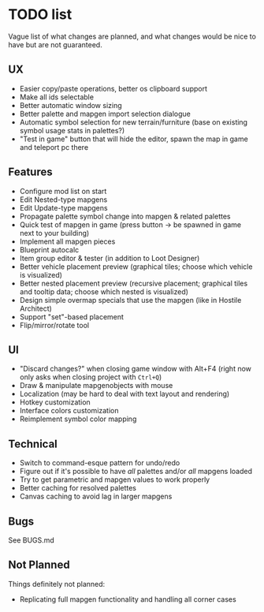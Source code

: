 # TODO list

Vague list of what changes are planned, and what changes would be nice to have but are not guaranteed.


## UX
- Easier copy/paste operations, better os clipboard support
- Make all ids selectable
- Better automatic window sizing
- Better palette and mapgen import selection dialogue
- Automatic symbol selection for new terrain/furniture (base on existing symbol usage stats in palettes?)
- "Test in game" button that will hide the editor, spawn the map in game and teleport pc there


## Features
- Configure mod list on start
- Edit Nested-type mapgens
- Edit Update-type mapgens
- Propagate palette symbol change into mapgen & related palettes
- Quick test of mapgen in game (press button -> be spawned in game next to your building)
- Implement all mapgen pieces
- Blueprint autocalc
- Item group editor & tester (in addition to Loot Designer)
- Better vehicle placement preview (graphical tiles; choose which vehicle is visualized)
- Better nested placement preview (recursive placement; graphical tiles and tooltip data; choose which nested is visualized)
- Design simple overmap specials that use the mapgen (like in Hostile Architect)
- Support "set"-based placement
- Flip/mirror/rotate tool


## UI
- "Discard changes?" when closing game window with Alt+F4 (right now only asks when closing project with `Ctrl+Q`)
- Draw & manipulate mapgenobjects with mouse
- Localization (may be hard to deal with text layout and rendering)
- Hotkey customization
- Interface colors customization
- Reimplement symbol color mapping


## Technical
- Switch to command-esque pattern for undo/redo
- Figure out if it's possible to have *all* palettes and/or *all* mapgens loaded
- Try to get parametric and mapgen values to work properly
- Better caching for resolved palettes
- Canvas caching to avoid lag in larger mapgens


## Bugs
See BUGS.md


## Not Planned
Things definitely not planned:

- Replicating full mapgen functionality and handling all corner cases
